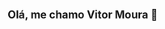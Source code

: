 ## Olá, me chamo Vitor Moura 👋

<!--
Sou Desenvolvedor de Software com experiência em Python, Java, JavaScript, PHP, HTML e CSS. Apaixonado por programação e resolução de problemas, busco colaborar em projetos desafiadores e expandir constantemente meu conhecimento em Tecnologia da Informação.

Tenho experiência com Programação Orientada a Objetos (POO), desenvolvimento de APIs, uso de frameworks como Django e Node.js, e integração com bancos de dados MySQL. Possuo familiaridade com a plataforma ServiceNow, versionamento de código (Git/GitHub), metodologias ágeis (Scrum/XP), testes unitários e boas práticas de desenvolvimento.

Atualmente, estudo na Universidade Católica de Santos.
-->
